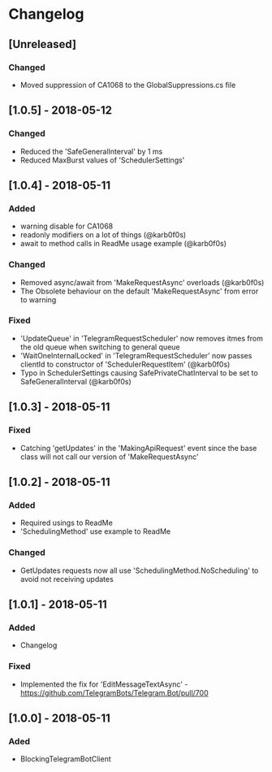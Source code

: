 # Changelog

## [Unreleased]

### Changed

- Moved suppression of CA1068 to the GlobalSuppressions.cs file


## [1.0.5] - 2018-05-12

### Changed

- Reduced the 'SafeGeneralInterval' by 1 ms
- Reduced MaxBurst values of 'SchedulerSettings'


## [1.0.4] - 2018-05-11

### Added

- warning disable for CA1068
- readonly modifiers on a lot of things (@karb0f0s)
- await to method calls in ReadMe usage example (@karb0f0s)

### Changed

- Removed async/await from 'MakeRequestAsync' overloads (@karb0f0s)
- The Obsolete behaviour on the default 'MakeRequestAsync' from error to warning

### Fixed

- 'UpdateQueue' in 'TelegramRequestScheduler' now removes itmes from the old queue when switching to general queue
- 'WaitOneInternalLocked' in 'TelegramRequestScheduler' now passes clientId to constructor of 'SchedulerRequestItem' (@karb0f0s)
- Typo in SchedulerSettings causing SafePrivateChatInterval to be set to SafeGeneralInterval (@karb0f0s)


## [1.0.3] - 2018-05-11

### Fixed

- Catching 'getUpdates' in the 'MakingApiRequest' event since the base class will not call our version of 'MakeRequestAsync'


## [1.0.2] - 2018-05-11

### Added

- Required usings to ReadMe
- 'SchedulingMethod' use example to ReadMe

### Changed

- GetUpdates requests now all use 'SchedulingMethod.NoScheduling' to avoid not receiving updates


## [1.0.1] - 2018-05-11

### Added

- Changelog

### Fixed

- Implemented the fix for 'EditMessageTextAsync' - https://github.com/TelegramBots/Telegram.Bot/pull/700


## [1.0.0] - 2018-05-11

### Aded

- BlockingTelegramBotClient
